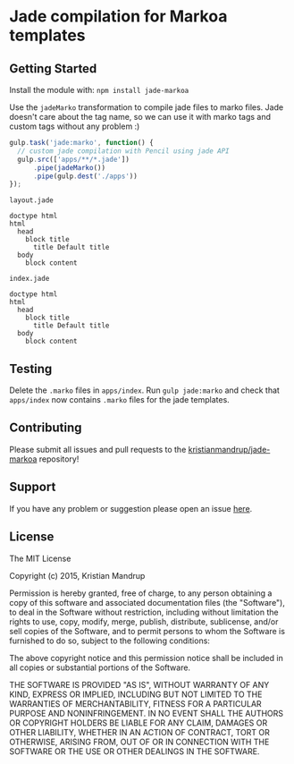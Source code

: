 Jade compilation for Markoa templates
=====================================

Getting Started
---------------

Install the module with: `npm install jade-markoa`

Use the `jadeMarko` transformation to compile jade files to marko files. Jade doesn't care about the tag name, so we can use it with marko tags and custom tags without any problem :)

```javascript
gulp.task('jade:marko', function() {
  // custom jade compilation with Pencil using jade API
  gulp.src(['apps/**/*.jade'])
      .pipe(jadeMarko())
      .pipe(gulp.dest('./apps'))
});
```

`layout.jade`

```jade
doctype html
html
  head
    block title
      title Default title
  body
    block content
```

`index.jade`

```jade
doctype html
html
  head
    block title
      title Default title
  body
    block content
```

Testing
-------

Delete the `.marko` files in `apps/index`. Run `gulp jade:marko` and check that `apps/index` now contains `.marko` files for the jade templates.

Contributing
------------

Please submit all issues and pull requests to the [kristianmandrup/jade-markoa](https://github.com/kristianmandrup/jade-markoa) repository!

Support
-------

If you have any problem or suggestion please open an issue [here](https://github.com/kristianmandrup/jade-markoa/issues).

License
-------

The MIT License

Copyright (c) 2015, Kristian Mandrup

Permission is hereby granted, free of charge, to any person obtaining a copy of this software and associated documentation files (the "Software"), to deal in the Software without restriction, including without limitation the rights to use, copy, modify, merge, publish, distribute, sublicense, and/or sell copies of the Software, and to permit persons to whom the Software is furnished to do so, subject to the following conditions:

The above copyright notice and this permission notice shall be included in all copies or substantial portions of the Software.

THE SOFTWARE IS PROVIDED "AS IS", WITHOUT WARRANTY OF ANY KIND, EXPRESS OR IMPLIED, INCLUDING BUT NOT LIMITED TO THE WARRANTIES OF MERCHANTABILITY, FITNESS FOR A PARTICULAR PURPOSE AND NONINFRINGEMENT. IN NO EVENT SHALL THE AUTHORS OR COPYRIGHT HOLDERS BE LIABLE FOR ANY CLAIM, DAMAGES OR OTHER LIABILITY, WHETHER IN AN ACTION OF CONTRACT, TORT OR OTHERWISE, ARISING FROM, OUT OF OR IN CONNECTION WITH THE SOFTWARE OR THE USE OR OTHER DEALINGS IN THE SOFTWARE.
